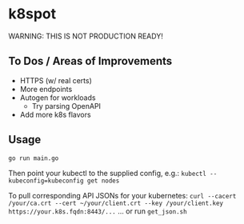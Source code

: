 # k8spot
WARNING: THIS IS NOT PRODUCTION READY!

## To Dos / Areas of Improvements
- HTTPS (w/ real certs)
- More endpoints
- Autogen for workloads
    - Try parsing OpenAPI
- Add more k8s flavors


## Usage
`go run main.go`

Then point your kubectl to the supplied config, e.g.:
`kubectl --kubeconfig=kubeconfig get nodes`

To pull corresponding API JSONs for your kubernetes:
`curl --cacert /your/ca.crt --cert ~/your/client.crt --key /your/client.key https://your.k8s.fqdn:8443/...`
... or run `get_json.sh`
